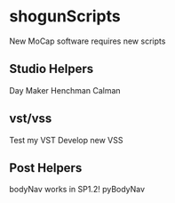 # shogunScripts
New MoCap software requires new scripts

## Studio Helpers
Day Maker
Henchman
Calman

## vst/vss
Test my VST
Develop new VSS

## Post Helpers
bodyNav works in SP1.2!
pyBodyNav

